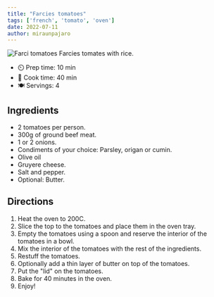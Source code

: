 ```yaml
---
title: "Farcies tomatoes"
tags: ['french', 'tomato', 'oven']
date: 2022-07-11
author: miraunpajaro
---
```


![Farci tomatoes](/cooking/pix/farci_tomatoes.webp)
Farcies tomates with rice.

- ⏲️ Prep time: 10 min
- 🍳 Cook time: 40 min
- 🍽️ Servings: 4

## Ingredients

- 2 tomatoes per person.
- 300g of ground beef meat.
- 1 or 2 onions.
- Condiments of your choice: Parsley, origan or cumin.
- Olive oil
- Gruyere cheese.
- Salt and pepper.
- Optional: Butter.

## Directions

1. Heat the oven to 200C.
2. Slice the top to the tomatoes and place them in the oven tray.
3. Empty the tomatoes using a spoon and reserve the interior of the tomatoes in a bowl.
4. Mix the interior of the tomatoes with the rest of the ingredients.
5. Restuff the tomatoes.
6. Optionally add a thin layer of butter on top of the tomatoes.
7. Put the "lid" on the tomatoes.
8. Bake for 40 minutes in the oven.
9. Enjoy!

